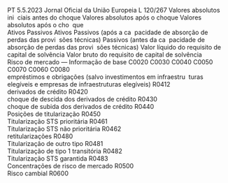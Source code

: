 PT  5.5.2023 Jornal Oficial da União Europeia L 120/267
 Valores absolutos ini ­
ciais antes do choque  Valores absolutos após o choque  Valores absolutos após o cho ­
que  
Ativos  Passivos  Ativos  Passivos (após a ca ­
pacidade de absorção 
de perdas das provi ­
sões técnicas)  Passivos (antes da ca ­
pacidade de absorção 
de perdas das provi ­
sões técnicas)  Valor líquido 
do requisito 
de capital de 
solvência  Valor bruto 
do requisito 
de capital de 
solvência  
Risco de mercado — Informação de base  C0020  C0030  C0040  C0050  C0070  C0060  C0080  
empréstimos e obrigações (salvo investimentos em infraestru ­
turas elegíveis e empresas de infraestruturas elegíveis)  R0412  
derivados de crédito  R0420  
choque de descida dos derivados de crédito  R0430  
choque de subida dos derivados de crédito  R0440  
Posições de titularização  R0450  
Titularização STS prioritária  R0461  
Titularização STS não prioritária  R0462  
retitularizações  R0480  
Titularização de outro tipo  R0481  
Titularização de tipo 1 transitória  R0482  
Titularização STS garantida  R0483  
Concentrações de risco de mercado  R0500  
Risco cambial  R0600